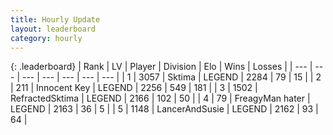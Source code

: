 ```yaml
---
title: Hourly Update
layout: leaderboard
category: hourly
---
```


{: .leaderboard}
| Rank | LV | Player | Division | Elo | Wins | Losses |
| --- | --- | --- | --- | --- | --- | --- |
| <span data-change="0">1</span> | 3057 | <span title="ID: 353063">Sktima</span> | LEGEND | <span data-change="0">2284</span> | <span data-change="0">79</span> | <span data-change="0">15</span> |
| <span data-change="0">2</span> | 211 | <span title="ID: 773025">Innocent Key</span> | LEGEND | <span data-change="0">2256</span> | <span data-change="0">549</span> | <span data-change="0">181</span> |
| <span data-change="6">3</span> | 1502 | <span title="ID: 402846">RefractedSktima</span> | LEGEND | <span data-change="18">2166</span> | <span data-change="3">102</span> | <span data-change="0">50</span> |
| <span data-change="2">4</span> | 79 | <span title="ID: 728500">FreagyMan hater</span> | LEGEND | <span data-change="11">2163</span> | <span data-change="2">36</span> | <span data-change="0">5</span> |
| <span data-change="8">5</span> | 1148 | <span title="ID: 510699">LancerAndSusie</span> | LEGEND | <span data-change="38">2162</span> | <span data-change="7">93</span> | <span data-change="0">64</span> |